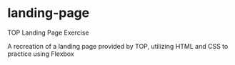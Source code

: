 # landing-page
TOP Landing Page Exercise 

A recreation of a landing page provided by TOP, utilizing HTML and CSS to practice using Flexbox
